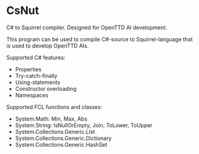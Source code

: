 # CsNut
C# to Squirrel compiler. Designed for OpenTTD AI development.

This program can be used to compile C#-source to Squirrel-language that is used to develop OpenTTD AIs.

Supported C# features:

  * Properties
  * Try-catch-finally
  * Using-statements
  * Constructor overloading
  * Namespaces

Supported FCL functions and classes:

  * System.Math: Min, Max, Abs
  * System.String: IsNullOrEmpty, Join, ToLower, ToUpper
  * System.Collections.Generic.List
  * System.Collections.Generic.Dictionary
  * System.Collections.Generic.HashSet